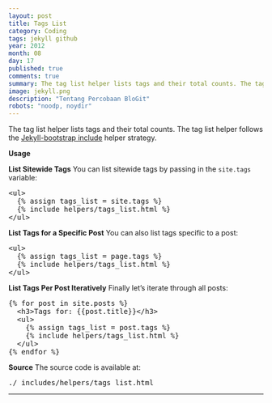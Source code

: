 ```yaml
---
layout: post
title: Tags List
category: Coding
tags: jekyll github
year: 2012
month: 08
day: 17
published: true
comments: true
summary: The tag list helper lists tags and their total counts. The tag list helper follows the Jekyll-bootstrap include helper strategy.
image: jekyll.png
description: "Tentang Percobaan BloGit"
robots: "noodp, noydir"
---
```


The tag list helper lists tags and their total counts. 
The tag list helper follows the <a href="http://ramnathv.github.com/lessons/bootstrap-api.html" target="_blank">Jekyll-bootstrap include</a> helper strategy.

<strong>Usage</strong>

<strong>List Sitewide Tags</strong>
You can list sitewide tags by passing in the <code>site.tags</code> variable:
<pre class="prettyprint linenums">&lt;ul&gt;
  &#123;% assign tags_list = site.tags %&#125;
  &#123;% include helpers/tags_list.html %&#125;
&lt;/ul&gt;
</pre>

<strong>List Tags for a Specific Post</strong>
You can also list tags specific to a post:
<pre class="prettyprint linenums">&lt;ul&gt;
  &#123;% assign tags_list = page.tags %&#125;
  &#123;% include helpers/tags_list.html %&#125;
&lt;/ul&gt;
</pre>

<strong>List Tags Per Post Iteratively</strong>
Finally let’s iterate through all posts:
<pre class="prettyprint linenums">&#123;% for post in site.posts %&#125;
  &lt;h3&gt;Tags for: &#123;{post.title}&#125;&lt;/h3&gt;  
  &lt;ul&gt;
    &#123;% assign tags_list = post.tags %&#125;  
    &#123;% include helpers/tags_list.html %&#125;
  &lt;/ul&gt;
&#123;% endfor %&#125;
</pre>

<strong>Source</strong>
The source code is available at:
<pre>./_includes/helpers/tags_list.html
</pre>
<hr>